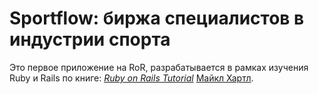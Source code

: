 
# Sportflow: биржа специалистов в индустрии спорта

Это первое приложение на RoR, разрабатывается в рамках изучения Ruby и Rails по книге:
[*Ruby on Rails Tutorial*](http://railstutorial.org/)
 [Майкл Хартл](http://michaelhartl.com/).
